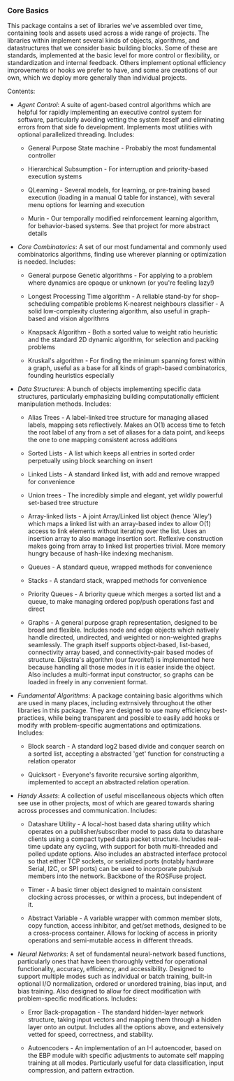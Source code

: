 <h3>Core Basics</h3>

This package contains a set of libraries we've assembled over time, containing tools and assets used across a wide range of projects. The libraries within implement several kinds of objects, algorithms, and datastructures that we consider basic building blocks. Some of these are standards, implemented at the basic level for more control or flexibility, or standardization and internal feedback. Others implement optional efficiency improvements or hooks we prefer to have, and some are creations of our own, which we deploy more generally than individual projects.

Contents:
- _Agent Control_: A suite of agent-based control algorithms which are helpful for rapidly implementing an executive control system for software, particularly avoiding vetting the system iteself and eliminating errors from that side fo development. Implements most utilities with optional parallelized threading. Includes:

    * General Purpose State machine - Probably the most fundamental controller

    * Hierarchical Subsumption - For interruption and priority-based execution systems

    * QLearning - Several models, for learning, or pre-training based execution (loading in a manual Q table for instance), with several menu options for learning and execution

    * Murin - Our temporally modified reinforcement learning algorithm, for behavior-based systems. See that project for more abstract details

- _Core Combinatorics_: A set of our most fundamental and commonly used combinatorics algorithms, finding use wherever planning or optimization is needed. Includes:

  * General purpose Genetic algorithms - For applying to a problem where dynamics are opaque or unknown (or you're feeling lazy!)

  * Longest Processing Time algorithm - A reliable stand-by for shop-scheduling compatible problems
  K-nearest neighbours classifier - A solid low-complexity clustering algorithm, also useful in graph-based and vision algorithms

  * Knapsack Algorithm - Both a sorted value to weight ratio heuristic and the standard 2D dynamic algorithm, for selection and packing problems

  * Kruskal's algorithm - For finding the minimum spanning forest within a graph, useful as a base for all kinds of graph-based combinatorics, founding heuristics especially

- _Data Structures_: A bunch of objects implementing specific data structures, particularly emphasizing building computationally efficient manipulation methods. Includes:

   * Alias Trees - A label-linked tree structure for managing aliased labels, mapping sets reflectively. Makes an O(1) access time to fetch the root label of any from a set of aliases for a data point, and keeps the one to one mapping consistent across additions

   * Sorted Lists - A list which keeps all entries in sorted order perpetually using block searching on insert

   * Linked Lists - A standard linked list, with add and remove wrapped for convenience

   * Union trees - The incredibly simple and elegant, yet wildly powerful set-based tree structure

   * Array-linked lists - A joint Array/Linked list object (hence 'Alley') which maps a linked list with an array-based index to allow O(1) access to link elements without iterating over the list. Uses an insertion array to also manage insertion sort. Reflexive construction makes going from array to linked list properties trivial. More memory hungry because of hash-like indexing mechanism.

   * Queues - A standard queue, wrapped methods for convenience

   * Stacks - A standard stack, wrapped methods for convenience

   * Priority Queues - A briority queue which merges a sorted list and a queue, to make managing ordered pop/push operations fast and direct

   * Graphs - A general purpose graph representation, designed to be broad and flexible. Includes node and edge objects which natively handle directed, undirected, and weighted or non-weighted graphs seamlessly. The graph itself supports object-based, list-based, connectivity array based, and connectivity-pair based modes of structure. Dijkstra's algorithm (our favorite!) is implemented here because handling all those modes in it is easier inside the object. Also includes a multi-format input constructor, so graphs can be loaded in freely in any convenient format.

- _Fundamental Algorithms_: A package containing basic algorithms which are used in many places, including extrnsively throughout the other libraries in this package. They are designed to use many efficiency best-practices, while being transparent and possible to easily add hooks or modify with problem-specific augmentations and optimizations. Includes:

   * Block search - A standard log2 based divide and conquer search on a sorted list, accepting a abstracted 'get' function for constructing a relation operator

   * Quicksort - Everyone's favorite recursive sorting algorithm, implemented to accept an abstracted relation operation.

- _Handy Assets_: A collection of useful miscellaneous objects which often see use in other projects, most of which are geared towards sharing across processes and communication. Includes:

   * Datashare Utility - A local-host based data sharing utility which operates on a publisher/subscriber model to pass data to datashare clients using a compact typed data packet structure. Includes real-time update any cycling, with support for both multi-threaded and polled update options. Also includes an abstracted interface protocol so that either TCP sockets, or serialized ports (notably hardware Serial, I2C, or SPI ports) can be used to incorporate pub/sub members into the network. Backbone of the ROSFuse project.

   * Timer - A basic timer object designed to maintain consistent clocking across processes, or within a process, but independent of it.

   * Abstract Variable - A variable wrapper with common member slots, copy function, access inhibitor, and get/set methods, designed to be a cross-process container. Allows for locking of access in priority operations and semi-mutable access in different threads.

- _Neural Networks_: A set of fundamental neural-network based functions, particularly ones that have been thoroughly vetted for operational functionality, accuracy, efficiency, and accessibility. Designed to support multiple modes such as individual or batch training, built-in optional I/O normalization, ordered or unordered training, bias input, and bias training. Also designed to allow for direct modification with problem-specific modifications. Includes:

   * Error Back-propagation - The standard hidden-layer network structure, taking input vectors and mapping them through a hidden layer onto an output. Includes all the options above, and extensively vetted for speed, correctness, and stability. 

   * Autoencoders - An implementation of an I-I autoencoder, based on the EBP module with specific adjustments to automate self mapping training at all modes. Particularly useful for data classification, input compression, and pattern extraction.
